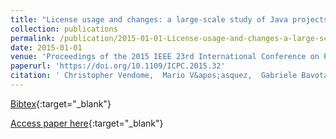 ```yaml
---
title: "License usage and changes: a large-scale study of Java projects on GitHub"
collection: publications
permalink: /publication/2015-01-01-License-usage-and-changes-a-large-scale-study-of-Java-projects-on-GitHub
date: 2015-01-01
venue: 'Proceedings of the 2015 IEEE 23rd International Conference on Program Comprehension, ICPC 2015, Florence/Firenze, Italy, May 16-24, 2015'
paperurl: 'https://doi.org/10.1109/ICPC.2015.32'
citation: ' Christopher Vendome,  Mario V&apos;asquez,  Gabriele Bavota,  Massimiliano Di Penta,  Daniel Germ&apos;an,  Denys Poshyvanyk, &quot;License usage and changes: a large-scale study of Java projects on GitHub.&quot; Proceedings of the 2015 IEEE 23rd International Conference on Program Comprehension, ICPC 2015, Florence/Firenze, Italy, May 16-24, 2015, 2015.'
---
```

[Bibtex](https://dblp.org/rec/bib/conf/iwpc/VendomeLBPGP15){:target="_blank"}

[Access paper here](https://doi.org/10.1109/ICPC.2015.32){:target="_blank"}
